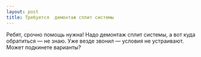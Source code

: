 ```yaml
---
layout: post 
title: Требуется  демонтаж сплит системы 
--- 
```

Ребят, срочно помощь нужна! Надо  демонтаж сплит системы, а вот куда обратиться — не знаю. Уже везде звонил — условия не устраивают. Может подкинете варианты?